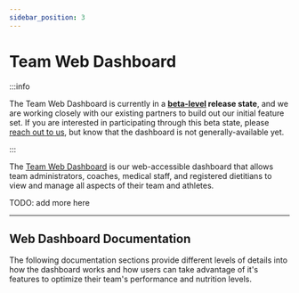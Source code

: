 ```yaml
---
sidebar_position: 3
---
```


# Team Web Dashboard

:::info

The Team Web Dashboard is currently in a **[beta-level][beta] release state**, and we are working closely with
our existing partners to build out our initial feature set. If you are interested in participating
through this beta state, please [reach out to us](https://risenutrition.org/contact), but know
that the dashboard is not generally-available yet.

:::

The [Team Web Dashboard](https://app.risenutrition.org/) is our web-accessible dashboard that
allows team administrators, coaches, medical staff, and registered dietitians to view and manage
all aspects of their team and athletes.

TODO: add more here

---

## Web Dashboard Documentation

The following documentation sections provide different levels of details into how the dashboard works and
how users can take advantage of it's features to optimize their team's performance and nutrition levels.

[beta]: https://en.wikipedia.org/wiki/Software_release_life_cycle#Beta